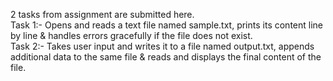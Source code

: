2 tasks from assignment are submitted here. <br>
Task 1:- Opens and reads a text file named sample.txt, prints its content line by line & handles errors gracefully if the file does not exist. <br>
Task 2:- Takes user input and writes it to a file named output.txt, appends additional data to the same file & reads and displays the final content of the file. <br>

